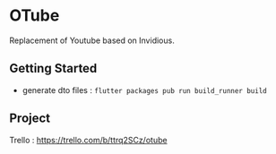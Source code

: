 # OTube

Replacement of Youtube based on Invidious.

## Getting Started

- generate dto files : `flutter packages pub run build_runner build`


## Project

Trello : https://trello.com/b/ttrq2SCz/otube

